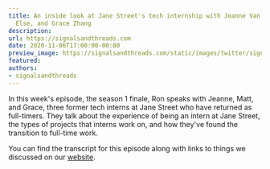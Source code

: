 ```yaml
---
title: An inside look at Jane Street's tech internship with Jeanne Van Briesen, Matt
  Else, and Grace Zhang
description:
url: https://signalsandthreads.com
date: 2020-11-06T17:00:00-00:00
preview_image: https://signalsandthreads.com/static/images/twitter/signals_threads.png
featured:
authors:
- signalsandthreads
---
```


<p>In this week's episode, the season 1 finale, Ron speaks with Jeanne, Matt, and Grace, three former tech interns at Jane Street who have returned as full-timers. They talk about the experience of being an intern at Jane Street, the types of projects that interns work on, and how they've found the transition to full-time work.</p><p>You can find the transcript for this episode along with links to things we discussed on our <a href="https://signalsandthreads.com/multicast-and-the-markets">website</a>.</p>

